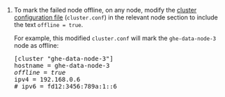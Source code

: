 1. To mark the failed node offline, on any node, modify the [cluster configuration file](/admin/enterprise-management/configuring-clustering/initializing-the-cluster#about-the-cluster-configuration-file) (`cluster.conf`) in the relevant node section to include the text `offline = true`.

   For example, this modified `cluster.conf` will mark the `ghe-data-node-3` node as offline:

   <pre>
   [cluster "ghe-data-node-3"]
   hostname = ghe-data-node-3
   <em>offline = true</em>
   ipv4 = 192.168.0.6
   # ipv6 = fd12:3456:789a:1::6
   </pre>
